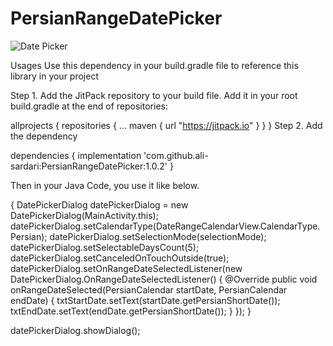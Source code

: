 # PersianRangeDatePicker

![Date Picker](https://github.com/ali-sardari/PersianRangeDatePicker/blob/master/images/range_date_picker.png)

Usages
Use this dependency in your build.gradle file to reference this library in your project

Step 1. Add the JitPack repository to your build file. Add it in your root build.gradle at the end of repositories:

allprojects {
        repositories {
            ...
            maven { url "https://jitpack.io" }
        }
    }
Step 2. Add the dependency

dependencies {
    implementation 'com.github.ali-sardari:PersianRangeDatePicker:1.0.2'
}

Then in your Java Code, you use it like below.

{
    DatePickerDialog datePickerDialog = new DatePickerDialog(MainActivity.this);
    datePickerDialog.setCalendarType(DateRangeCalendarView.CalendarType.Persian);
    datePickerDialog.setSelectionMode(selectionMode);
    datePickerDialog.setSelectableDaysCount(5);
    datePickerDialog.setCanceledOnTouchOutside(true);
    datePickerDialog.setOnRangeDateSelectedListener(new DatePickerDialog.OnRangeDateSelectedListener() {
        @Override
        public void onRangeDateSelected(PersianCalendar startDate, PersianCalendar endDate) {
            txtStartDate.setText(startDate.getPersianShortDate());
            txtEndDate.setText(endDate.getPersianShortDate());
        }
    });
}

datePickerDialog.showDialog();
